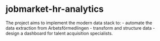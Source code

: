 # jobmarket-hr-analytics
The project aims to implement the modern data stack to: - automate the data extraction from Arbetsförmedlingen - transform and structure data - design a dashboard for talent acquisition specialists.
